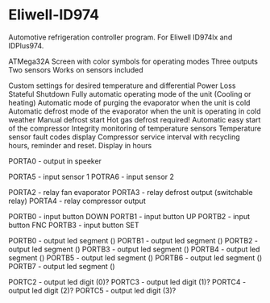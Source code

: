 # Eliwell-ID974
Automotive refrigeration controller program.
For Eliwell ID974lx and IDPlus974.

ATMega32A
Screen with color symbols for operating modes
Three outputs
Two sensors
Works on sensors included

Custom settings for desired temperature and differential
Power Loss Stateful Shutdown
Fully automatic operating mode of the unit (Cooling or heating)
Automatic mode of purging the evaporator when the unit is cold
Automatic defrost mode of the evaporator when the unit is operating in cold weather
Manual defrost start
Hot gas defrost required!
Automatic easy start of the compressor
Integrity monitoring of temperature sensors
Temperature sensor fault codes display
Compressor service interval with recycling hours, reminder and reset. Display in hours


PORTA0 - output in speeker

PORTA5 - input sensor 1
POTRA6 - input sensor 2

PORTA2 - relay fan evaporator
PORTA3 - relay defrost output (switchable relay)
PORTA4 - relay compressor output

PORTB0 - input button DOWN
PORTB1 - input button UP
PORTB2 - input button FNC
PORTB3 - input button SET

PORTB0 - output led segment ()
PORTB1 - output led segment () 
PORTB2 - output led segment () 
PORTB3 - output led segment () 
PORTB4 - output led segment ()
PORTB5 - output led segment ()
PORTB6 - output led segment ()
PORTB7 - output led segment ()

PORTC2 - output led digit (0)?
PORTC3 - output led digit (1)?
PORTC4 - output led digit (2)?
PORTC5 - output led digit (3)?